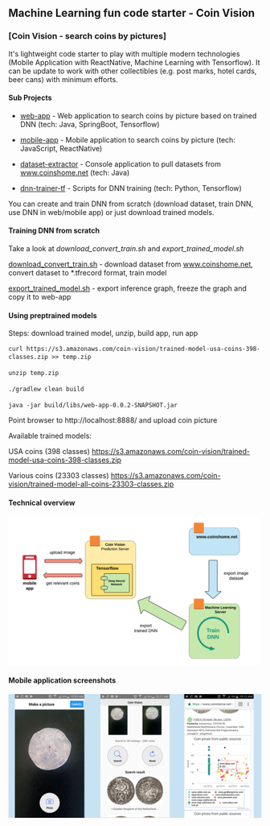 ## Machine Learning fun code starter - Coin Vision

### [Coin Vision - search coins by pictures]

It's lightweight code starter to play with multiple modern technologies (Mobile Application with ReactNative, Machine Learning with Tensorflow).
It can be update to work with other collectibles (e.g. post marks, hotel cards, beer cans) with minimum efforts. 

#### Sub Projects

* [web-app](https://github.com/coin-vision/coin-vision/tree/master/web-app "web-app") - Web application to search coins by picture based on trained DNN (tech: Java, SpringBoot, Tensorflow)

* [mobile-app](https://github.com/coin-vision/coin-vision/tree/master/mobile-app "mobile-app") - Mobile application to search coins by picture (tech: JavaScript, ReactNative)

* [dataset-extractor](https://github.com/coin-vision/coin-vision/tree/master/dataset-extractor "dataset-extractor") - Console application to pull datasets from www.coinshome.net (tech: Java) 

* [dnn-trainer-tf](https://github.com/coin-vision/coin-vision/tree/master/dnn-trainer-tf "dnn-trainer-tf") - Scripts for DNN training (tech: Python, Tensorflow)

You can create and train DNN from scratch (download dataset, train DNN, use DNN in web/mobile app) or just download trained models.

####  Training DNN from scratch

Take a look at _download_convert_train.sh_ and _export_trained_model.sh_

[download_convert_train.sh](https://github.com/coin-vision/coin-vision/blob/master/download_convert_train.sh) - download dataset from www.coinshome.net, convert dataset to *.tfrecord format, train model

[export_trained_model.sh](https://github.com/coin-vision/coin-vision/blob/master/export_trained_model.sh) - export inference graph, freeze the graph and copy it to web-app

#### Using preptrained models

Steps: download trained model, unzip, build app, run app
```
curl https://s3.amazonaws.com/coin-vision/trained-model-usa-coins-398-classes.zip >> temp.zip

unzip temp.zip 

./gradlew clean build

java -jar build/libs/web-app-0.0.2-SNAPSHOT.jar

```
    
Point browser to http://localhost:8888/ and upload coin picture

Available trained models:

USA coins (398 classes) https://s3.amazonaws.com/coin-vision/trained-model-usa-coins-398-classes.zip

Various coins (23303 classes) https://s3.amazonaws.com/coin-vision/trained-model-all-coins-23303-classes.zip



#### Technical overview

![Alt](images/coin-vision-overview.png "Coin Vision Overview")

#### Mobile application screenshots

![Alt](images/android-feature-graphics.png "Coin Vision Overview")
